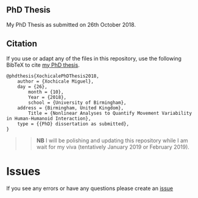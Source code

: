 PhD Thesis
---
My PhD Thesis as submitted on 26th October 2018. 

## Citation
If you use or adapt any of the files in this repository,
use the following BibTeX to cite [my PhD thesis](https://github.com/mxochicale/phd-thesis).

```
@phdthesis{XochicalePhDThesis2018,
	author = {Xochicale Miguel},
	day = {26},
    	month = {10},
    	Year = {2018},
    	school = {University of Birmingham},
  	address = {Birmingham, United Kingdom},
    	Title = {Nonlinear Analyses to Quantify Movement Variability in Human-Humanoid Interaction},
  	type = {{PhD} dissertation as submitted},
}
```

>> **NB** I will be polishing and updating this repository
while I am wait for my viva (tentatively January 2019 or February 2019).


# Issues
If you see any errors or have any questions
please create an [issue](https://github.com/mxochicale/phd-thesis/issues)




